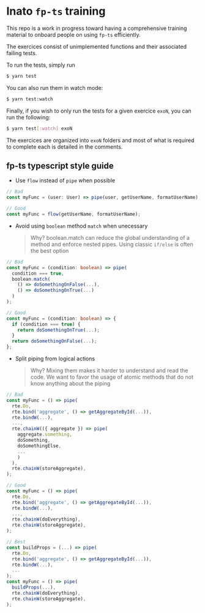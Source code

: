 # Inato `fp-ts` training

This repo is a work in progress toward having a comprehensive training material
to onboard people on using `fp-ts` efficiently.

The exercices consist of unimplemented functions and their associated failing
tests.

To run the tests, simply run

```sh
$ yarn test
```

You can also run them in watch mode:

```sh
$ yarn test:watch
```

Finally, if you wish to only run the tests for a given exercice `exoN`, you can
run the following:

```sh
$ yarn test[:watch] exoN
```

The exercices are organized into `exoN` folders and most of what is required to
complete each is detailed in the comments.

## fp-ts typescript style guide

- Use `flow` instead of `pipe` when possible

```typescript
// Bad
const myFunc = (user: User) => pipe(user, getUserName, formatUserName);

// Good
const myFunc = flow(getUserName, formatUserName);
```

- Avoid using `boolean` method `match` when unecessary
  > Why? boolean.match can reduce the global understanding of a method and enforce nested pipes. Using classic `if/else` is often the best option

```typescript
// Bad
const myFunc = (condition: boolean) => pipe(
  condition === true,
  boolean.match(
    () => doSomethingOnFalse(...),
    () => doSomethingOnTrue(...)
  )
);

// Good
const myFunc = (condition: boolean) => {
  if (condition === true) {
    return doSomethingOnTrue(...);
  }
  return doSomethingOnFalse(...);
};
```

- Split piping from logical actions
  > Why? Mixing them makes it harder to understand and read the code. We want to favor the usage of atomic methods that do not know anything about the piping

```typescript
// Bad
const myFunc = () => pipe(
  rte.Do,
  rte.bind('aggregate', () => getAggregateById(...)),
  rte.bindW(...),
  ...,
  rte.chainW(({ aggregate }) => pipe(
    aggregate.something,
    doSomething,
    doSomethingElse,
    ...
    )
  ),
  rte.chainW(storeAggregate),
);

// Good
const myFunc = () => pipe(
  rte.Do,
  rte.bind('aggregate', () => getAggregateById(...)),
  rte.bindW(...),
  ...,
  rte.chainW(doEverything),
  rte.chainW(storeAggregate),
);

// Best
const buildProps = (...) => pipe(
  rte.Do,
  rte.bind('aggregate', () => getAggregateById(...)),
  rte.bindW(...),
  ...
);
const myFunc = () => pipe(
  buildProps(...),
  rte.chainW(doEverything),
  rte.chainW(storeAggregate),
);
```
